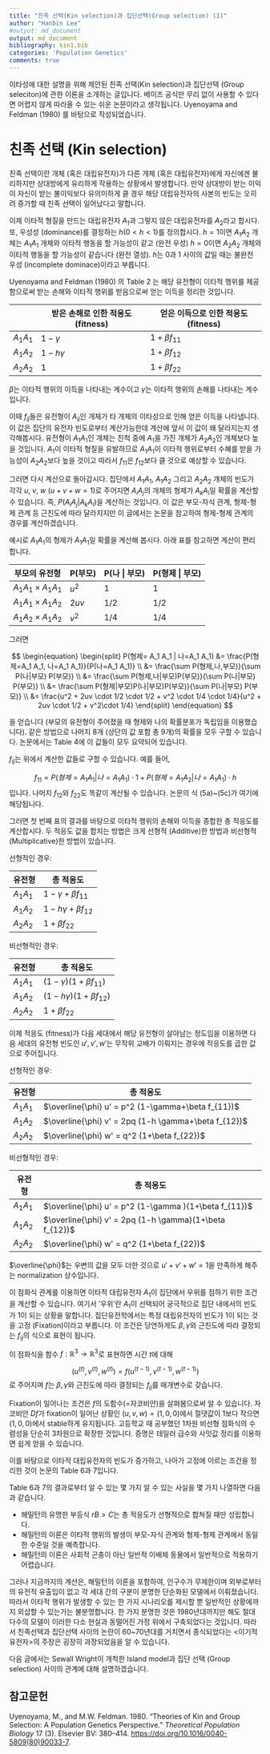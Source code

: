 ```yaml
---
title: "친족 선택(Kin selection)과 집단선택(Group selection) (1)"
author: "Hanbin Lee"
#output: md_document
output: md_document
bibliography: kin1.bib
categories: 'Population Genetics'
comments: true
---
```


이타성에 대한 설명을 위해 제안된 친족 선택(Kin selection)과 집단선택
(Group seleciton)에 관한 이론을 소개하는 글입니다. 베이즈 공식만 무리
없이 사용할 수 있다면 어렵지 않게 따라올 수 있는 쉬운 논문이라고
생각됩니다. Uyenoyama and Feldman (1980) 를 바탕으로 작성되었습니다.

친족 선택 (Kin selection)
=========================

친족 선택이란 개체 (혹은 대립유전자)가 다른 개체 (혹은 대립유전자)에게
자신에겐 불리하지만 상대방에게 유리하게 작용하는 상황에서 발생합니다.
만약 상대방이 받는 이익이 자신이 받는 불이익보다 유의미하게 클 경우 해당
대립유전자의 사본의 빈도는 오히려 증가할 때 친족 선택이 일어났다고
말합니다.

이제 이타적 형질을 만드는 대립유전자 $A_1$과 그렇지 않은 대립유전자를
$A_2$라고 합시다. 또, 우성성 (dominance)를 결정하는 $h (0<h<1)$를
정의합시다. $h=1$이면 $A_1 A_2$ 개체는 $A_1 A_1$ 개체와 이타적 행동을 할
가능성이 같고 (완전 우성) $h=0$이면 $A_2 A_2$ 개체와 이타적 행동을 할
가능성이 같습니다 (완전 열성). $h$는 0과 1 사이의 값일 때는 불완전 우성
(incomplete dominace)이라고 부릅니다.

Uyenoyama and Feldman (1980) 의 Table 2 는 해당 유전형이 이타적 행위를
제공함으로써 받는 손해와 이타적 행위를 받음으로써 얻는 이득을 정리한
것입니다.

<table>
<thead>
<tr class="header">
<th></th>
<th>받은 손해로 인한 적응도 (fitness)</th>
<th>얻은 이득으로 인한 적응도 (fitness)</th>
</tr>
</thead>
<tbody>
<tr class="odd">
<td><span class="math inline"><em>A</em><sub>1</sub><em>A</em><sub>1</sub></span></td>
<td><span class="math inline">1 − <em>γ</em></span></td>
<td><span class="math inline">1 + <em>β</em><em>f</em><sub>11</sub></span></td>
</tr>
<tr class="even">
<td><span class="math inline"><em>A</em><sub>1</sub><em>A</em><sub>2</sub></span></td>
<td><span class="math inline">1 − <em>h</em><em>γ</em></span></td>
<td><span class="math inline">1 + <em>β</em><em>f</em><sub>12</sub></span></td>
</tr>
<tr class="odd">
<td><span class="math inline"><em>A</em><sub>2</sub><em>A</em><sub>2</sub></span></td>
<td>1</td>
<td><span class="math inline">1 + <em>β</em><em>f</em><sub>22</sub></span></td>
</tr>
</tbody>
</table>

$\beta$는 이타적 행위의 이득을 나타내는 계수이고 $\gamma$는 이타적
행위의 손해를 나타내는 계수입니다.

이때 $f_{ij}$들은 유전형이 $A_{ij}$인 개체가 타 개체의 이타성으로 인해
얻은 이득을 나타냅니다. 이 값은 집단의 유전자 빈도로부터 계산가능한데
계산에 앞서 이 값이 왜 달라지는지 생각해봅시다. 유전형이 $A_1 A_1$인
개체는 친척 중에 $A_1$을 가진 개체가 $A_2 A_2$인 개체보다 높을 것입니다.
$A_1$이 이타적 형질을 유발하므로 $A_1 A_1$이 이타적 행위로부터 수혜를
받을 가능성이 $A_2 A_2$보다 높을 것이고 따라서 $f_{11}$은 $f_{12}$보다
클 것으로 예상할 수 있습니다.

그러면 다시 계산으로 돌아갑시다. 집단에서 $A_1 A_1$, $A_1 A_2$ 그리고
$A_2 A_2$ 개체의 빈도가 각각 $u$, $v$, $w$ ($u+v+w=1$)로 주어지면
$A_i A_j$의 개체의 형제가 $A_k A_l$일 확률을 계산할 수 있습니다. 즉,
$P(A_i A_j | A_k A_l)$을 계산하는 것입니다. 이 값은 부모-자식 관계,
형제-형제 관계 등 근친도에 따라 달라지지만 이 글에서는 논문을 참고하여
형제-형제 관계의 경우를 계산하겠습니다.

예시로 $A_1 A_1$의 형제가 $A_1 A_1$일 확률을 계산해 봅시다. 아래 표를
참고하면 계산이 편리합니다.

<table>
<thead>
<tr class="header">
<th>부모의 유전형</th>
<th>P(부모)</th>
<th>P(나 | 부모)</th>
<th>P(형제 | 부모)</th>
</tr>
</thead>
<tbody>
<tr class="odd">
<td><span class="math inline"><em>A</em><sub>1</sub><em>A</em><sub>1</sub> × <em>A</em><sub>1</sub><em>A</em><sub>1</sub></span></td>
<td><span class="math inline"><em>u</em><sup>2</sup></span></td>
<td><span class="math inline">1</span></td>
<td><span class="math inline">1</span></td>
</tr>
<tr class="even">
<td><span class="math inline"><em>A</em><sub>1</sub><em>A</em><sub>1</sub> × <em>A</em><sub>1</sub><em>A</em><sub>2</sub></span></td>
<td><span class="math inline">2<em>u</em><em>v</em></span></td>
<td><span class="math inline">1/2</span></td>
<td><span class="math inline">1/2</span></td>
</tr>
<tr class="odd">
<td><span class="math inline"><em>A</em><sub>1</sub><em>A</em><sub>2</sub> × <em>A</em><sub>1</sub><em>A</em><sub>2</sub></span></td>
<td><span class="math inline"><em>v</em><sup>2</sup></span></td>
<td><span class="math inline">1/4</span></td>
<td><span class="math inline">1/4</span></td>
</tr>
</tbody>
</table>

그러면

$$
\begin{equation}
\begin{split}
P(형제= A_1 A_1 | 나=A_1 A_1) &= \frac{P(형제=A_1 A_1, 나=A_1 A_1)}{P(나=A_1 A_1)} \\ 
&= \frac{\sum P(형제,나,부모)}{\sum P(나|부모) P(부모)} \\
&= \frac{\sum P(형제,나|부모)P(부모)}{\sum P(나|부모) P(부모)} \\
&= \frac{\sum P(형제|부모)P(나|부모)P(부모)}{\sum P(나|부모) P(부모)} \\
&= \frac{u^2 + 2uv \cdot 1/2 \cdot 1/2 + v^2 \cdot 1/4 \cdot 1/4}{u^2 + 2uv \cdot 1/2 + v^2\cdot 1/4}
\end{split}
\end{equation}
$$

을 얻습니다 (부모의 유전형이 주어졌을 때 형제와 나의 확률분포가 독립임을
이용했습니다). 같은 방법으로 나머지 8개 (상단의 값 포함 총 9개)의 확률을
모두 구할 수 있습니다. 논문에서는 Table 4에 이 값들이 모두 요약되어
있습니다.

$f_{ij}$는 위에서 계산한 값들로 구할 수 있습니다. 예를 들어,

$$f_{11} = P(형제=A_1 A_1 |나=A_1 A_1) \cdot 1 + P(형제=A_1 A_2|나=A_1 A_1) \cdot h$$
입니다. 나머지 $f_{12}$와 $f_{22}$도 똑같이 계산될 수 있습니다. 논문의
식 (5a)~(5c)가 여기에 해당됩니다.

그러면 첫 번째 표의 결과를 바탕으로 이타적 행위의 손해와 이득을 종합한
총 적응도를 계산합시다. 두 적응도 값을 합치는 방법은 크게 선형적
(Additive)한 방법과 비선형적 (Multiplicative)한 방법이 있습니다.

선형적인 경우:

<table>
<thead>
<tr class="header">
<th>유전형</th>
<th>총 적응도</th>
</tr>
</thead>
<tbody>
<tr class="odd">
<td><span class="math inline"><em>A</em><sub>1</sub><em>A</em><sub>1</sub></span></td>
<td><span class="math inline">1 − <em>γ</em> + <em>β</em><em>f</em><sub>11</sub></span></td>
</tr>
<tr class="even">
<td><span class="math inline"><em>A</em><sub>1</sub><em>A</em><sub>2</sub></span></td>
<td><span class="math inline">1 − <em>h</em><em>γ</em> + <em>β</em><em>f</em><sub>12</sub></span></td>
</tr>
<tr class="odd">
<td><span class="math inline"><em>A</em><sub>2</sub><em>A</em><sub>2</sub></span></td>
<td><span class="math inline">1 + <em>β</em><em>f</em><sub>22</sub></span></td>
</tr>
</tbody>
</table>

비선형적인 경우:

<table>
<thead>
<tr class="header">
<th>유전형</th>
<th>총 적응도</th>
</tr>
</thead>
<tbody>
<tr class="odd">
<td><span class="math inline"><em>A</em><sub>1</sub><em>A</em><sub>1</sub></span></td>
<td><span class="math inline">(1 − <em>γ</em>)(1 + <em>β</em><em>f</em><sub>11</sub>)</span></td>
</tr>
<tr class="even">
<td><span class="math inline"><em>A</em><sub>1</sub><em>A</em><sub>2</sub></span></td>
<td><span class="math inline">(1 − <em>h</em><em>γ</em>)(1 + <em>β</em><em>f</em><sub>12</sub>)</span></td>
</tr>
<tr class="odd">
<td><span class="math inline"><em>A</em><sub>2</sub><em>A</em><sub>2</sub></span></td>
<td><span class="math inline">1 + <em>β</em><em>f</em><sub>22</sub></span></td>
</tr>
</tbody>
</table>

이제 적응도 (fitness)가 다음 세대에서 해당 유전형이 살아남는 정도임을
이용하면 다음 세대의 유전형 빈도인 $u', v', w'$는 무작위 교배가 이뤄지는
경우에 적응도를 곱한 값으로 주어집니다.

선형적인 경우:

<table>
<thead>
<tr class="header">
<th>유전형</th>
<th>총 적응도</th>
</tr>
</thead>
<tbody>
<tr class="odd">
<td><span class="math inline"><em>A</em><sub>1</sub><em>A</em><sub>1</sub></span></td>
<td><span class="math inline">$\overline{\phi} u' = p^2 (1-\gamma+\beta f_{11})$</span></td>
</tr>
<tr class="even">
<td><span class="math inline"><em>A</em><sub>1</sub><em>A</em><sub>2</sub></span></td>
<td><span class="math inline">$\overline{\phi} v' = 2pq (1-h \gamma+\beta f_{12})$</span></td>
</tr>
<tr class="odd">
<td><span class="math inline"><em>A</em><sub>2</sub><em>A</em><sub>2</sub></span></td>
<td><span class="math inline">$\overline{\phi} w' = q^2 (1+\beta f_{22})$</span></td>
</tr>
</tbody>
</table>

비선형적인 경우:

<table>
<thead>
<tr class="header">
<th>유전형</th>
<th>총 적응도</th>
</tr>
</thead>
<tbody>
<tr class="odd">
<td><span class="math inline"><em>A</em><sub>1</sub><em>A</em><sub>1</sub></span></td>
<td><span class="math inline">$\overline{\phi} u' = p^2 (1-\gamma )(1+\beta f_{11})$</span></td>
</tr>
<tr class="even">
<td><span class="math inline"><em>A</em><sub>1</sub><em>A</em><sub>2</sub></span></td>
<td><span class="math inline">$\overline{\phi} v' = 2pq (1-h \gamma)(1+\beta f_{12})$</span></td>
</tr>
<tr class="odd">
<td><span class="math inline"><em>A</em><sub>2</sub><em>A</em><sub>2</sub></span></td>
<td><span class="math inline">$\overline{\phi} w' = q^2 (1+\beta f_{22})$</span></td>
</tr>
</tbody>
</table>

$\overline{\phi}$는 우변의 값을 모두 더한 것으로 $u'+v'+w'=1$을 만족하게
해주는 normalization 상수입니다.

이 점화식 관계를 이용하면 이타적 대립유전자 $A_1$이 집단에서 우위를
점하기 위한 조건을 계산할 수 있습니다. 여기서 ’우위’란 $A_1$이 선택되어
궁극적으로 집단 내에서의 빈도가 $1$이 되는 상황을 말합니다.
집단유전학에서는 특정 대립유전자의 빈도가 $1$이 되는 것을 고정
(Fixation)이라고 부릅니다. 이 조건은 당연하게도 $\beta, \gamma$와
근친도에 따라 결정되는 $f_{ij}$의 식으로 표현이 됩니다.

이 점화식을 함수 $f:\mathbb{R}^3 \rightarrow \mathbb{R}^3$로 표현하면
시간 $t$에 대해

$$ (u^{(t)}, v^{(t)}, w^{(t)}) = f(u^{(t-1)}, v^{(t-1)}, w^{(t-1)}) $$
로 주어지며 $f$는 $\beta, \gamma$와 근친도에 따라 결정되는 $f_{ij}$를
매개변수로 갖습니다.

Fixation이 일어나는 조건은 $f$의 도함수(=자코비안)을 살펴봄으로써 알 수
있습니다. 자코비안 $Df$가 fixation이 일어난 상황인 $(u,v,w)=(1,0,0)$에서
절댓값이 1보다 작으면 $(1,0,0)$에서 stable하게 유지됩니다. 고등학교 때
공부했던 1차원 비선형 점화식의 수렴성을 단순히 3차원으로 확장한
것입니다. 증명은 테일러 급수와 사잇값 정리를 이용하면 쉽게 얻을 수
있습니다.

이를 바탕으로 이타적 대립유전자의 빈도가 증가하고, 나아가 고정에 이르는
조건을 정리한 것이 논문의 Table 6과 7입니다.

Table 6과 7의 결과로부터 알 수 있는 몇 가지 알 수 있는 사실을 몇 가지
나열하면 다음과 같습니다.

-   해밀턴의 유명한 부등식 $rB>C$는 총 적응도가 선형적으로 합쳐질 때만
    성립합니다.
-   해밀턴의 이론은 이타적 행위의 발생이 부모-자식 관계와 형제-형제
    관계에서 동일한 수준일 것을 예측합니다.
-   해밀턴의 이론은 사회적 곤충이 아닌 일반적 이배체 동물에서 일반적으로
    적용하기 어렵습니다.

그러나 지금까지의 계산은, 해밀턴의 이론을 포함하여, 인구수가 무제한이며
외부로부터의 유전적 유출입이 없고 각 세대 간의 구분이 분명한 단순화된
모델에서 이뤄졌습니다. 따라서 이타적 행위가 발생할 수 있는 한 가지
시나리오를 제시할 뿐 일반적인 상황에까지 외삽할 수 있는가는
불분명합니다. 한 가지 분명한 것은 1980년대까지만 해도 절대다수의 모델이
이러한 다소 현실과 동떨어진 가정 위에서 구축되었다는 것입니다. 따라서
친족선택과 집단선택 사이의 논란이 60~70년대를 거치면서 종식되었다는
&lt;이기적 유전자&gt;의 주장은 굉장히 과장되었음을 알 수 있습니다.

다음 글에서는 Sewall Wright이 개척한 Island model과 집단 선택 (Group
selection) 사이의 관계에 대해 설명하겠습니다.

참고문헌
--------

Uyenoyama, M., and M.W. Feldman. 1980. “Theories of Kin and Group
Selection: A Population Genetics Perspective.” *Theoretical Population
Biology* 17 (3). Elsevier BV: 380–414.
<https://doi.org/10.1016/0040-5809(80)90033-7>.
